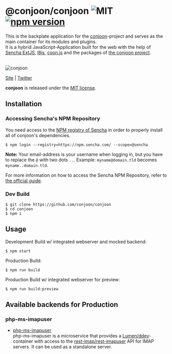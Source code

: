 # @conjoon/conjoon ![MIT](https://img.shields.io/npm/l/@conjoon/conjoon) [![npm version](https://badge.fury.io/js/@conjoon%2Fconjoon.svg)](https://badge.fury.io/js/@conjoon%2Fconjoon)

This is the backplate application for the [conjoon](https://github.com/conjoon)-project and serves as the main container
for its modules and plugins.<br>
It is a hybrid JavaScript-Application built for the web  with the help of [Sencha ExtJS](https://sencha.com),
[l8js](https://github.com/l8js), [coon.js](https://github.com/coon-js) and the packages of [the conjoon project](https://github.com/conjoon).

<br>![conjoon](http://www.conjoon.org/screen.png) <br>

[Site](https://conjoon.org) | [Twitter](https://twitter.com/ThorstenSuckow) 


**conjoon** is released under the [MIT license](https://github.com/conjoon/conjoon/blob/main/LICENSE.txt).


## Installation

### Accessing Sencha's NPM Repository
You need access to the [NPM registry of Sencha](https://npm.sencha.com/) in order to properly install all of conjoon's dependencies.

```shell
$ npm login --registry=https://npm.sencha.com/ --scope=@sencha
```
**Note:**
Your email-address is your username when logging in, but you have to replace the `@` with two dots `..`.
Example: `myname@domain.tld` becomes `myname..domain.tld`.

For more information on how to access the Sencha NPM Repository, refer to [the official guide](https://docs.sencha.com/extjs/7.4.0/guides/using_systems/using_npm/npm_repo_access.html).

### Dev Build

```shell
$ git clone https://github.com/conjoon/conjoon
$ cd conjoon
$ npm i 
```

## Usage

Development Build w/ integrated webserver and mocked backend:
```shell
$ npm start
```

Production Build:
```shell
$ npm run build
```

Production Build w/ integrated webserver for preview:
```shell
$ npm run build:preview
```


## Available backends for Production

### php-ms-imapuser
  * [php-ms-imapuser](https://github.com/conjoon/php-ms-imapuser) <br>
php-ms-imapuser is a microservice that provides a [Lumen/ddev](https://lumen.laravel.com)-container with access
    to the [rest-imap/rest-imapuser](https://github.com/conjoon/rest-api-description) API for IMAP servers. It can
    be used as a standalone server.

